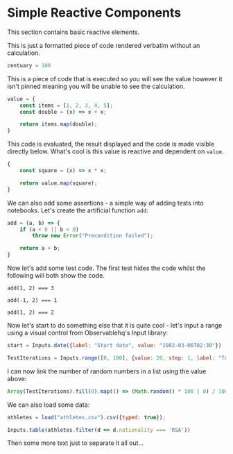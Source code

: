 # Simple Reactive Components

This section contains basic reactive elements.

This is just a formatted piece of code rendered verbatim without an calculation.

``` js
centuary = 100
```

This is a piece of code that is executed so you will see the value however it isn't pinned meaning you will be unable to see the calculation.

``` js x
value = {
    const items = [1, 2, 3, 4, 5];
    const double = (x) => x + x;

    return items.map(double);
}
```

This code is evaluated, the result displayed and the code is made visible directly below.  What's cool is this value is reactive and dependent on `value`.

``` js x | pin
{
    const square = (x) => x * x;

    return value.map(square);
}
```

We can also add some assertions - a simple way of adding tests into notebooks.  Let's create the artificial function `add`:

``` js x | pin
add = (a, b) => {
    if (a < 0 || b < 0)
        throw new Error("Precondition failed");

    return a + b;
}
```

Now let's add some test code.  The first test hides the code whilst the following will both show the code.

``` js-x-assert Given positive values then we get the sum of both values back
add(1, 2) === 3
```

``` js-x-assert Given a negative argument then all hell breaks loose
add(-1, 2) === 1
```

``` js-x-assert Given a silly mistake this test will fail
add(1, 2) === 2
```

Now let's start to do something else that it is quite cool - let's input a range using a visual control from Observablehq's Input library:

``` js x | view
start = Inputs.date({label: "Start date", value: "1982-03-06T02:30"})
```

``` js x | view
TestIterations = Inputs.range([0, 100], {value: 20, step: 1, label: "Test Iterations"})
```

I can now link the number of random numbers in a list using the value above:

``` js x
Array(TestIterations).fill(0).map(() => (Math.random() * 100 | 0) / 100)
```

We can also load some data:

``` js x
athletes = load("athletes.csv").csv({typed: true});
```

``` js x | view
Inputs.table(athletes.filter(d => d.nationality === 'RSA'))
```

Then some more text just to separate it all out...